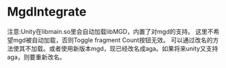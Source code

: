 # MgdIntegrate
注意:Unity在libmain.so里会自动加载libMGD，内置了对mgd的支持。
这里不希望mgd被自动加载，否则Toggle fragment Count按钮无效。
可以通过改名的方法使其不加载。或者使用新版本mgd，现已经改名成aga。如果将来unity又支持aga，则要重新改名。